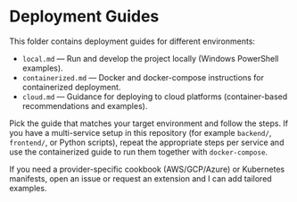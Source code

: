 # Deployment Guides

This folder contains deployment guides for different environments:

- `local.md` — Run and develop the project locally (Windows PowerShell examples).
- `containerized.md` — Docker and docker-compose instructions for containerized deployment.
- `cloud.md` — Guidance for deploying to cloud platforms (container-based recommendations and examples).

Pick the guide that matches your target environment and follow the steps. If you have a multi-service setup in this repository (for example `backend/`, `frontend/`, or Python scripts), repeat the appropriate steps per service and use the containerized guide to run them together with `docker-compose`.

If you need a provider-specific cookbook (AWS/GCP/Azure) or Kubernetes manifests, open an issue or request an extension and I can add tailored examples.